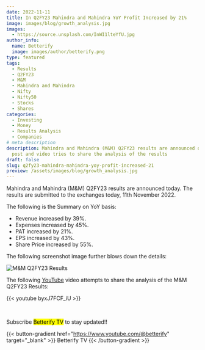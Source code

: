 ```yaml
---
date: 2022-11-11
title: In Q2FY23 Mahindra and Mahindra YoY Profit Increased by 21%
image: images/blog/growth_analysis.jpg
images:
  - https://source.unsplash.com/InWI1lteYfU.jpg
author_info:
  name: Betterify
  image: images/author/betterify.png
type: featured
tags:
  - Results
  - Q2FY23
  - M&M
  - Mahindra and Mahindra
  - Nifty
  - Nifty50
  - Stocks
  - Shares
categories:
  - Investing
  - Money
  - Results Analysis
  - Companies
# meta description
description: Mahindra and Mahindra (M&M) Q2FY23 results are announced on 11/11/22. This
  post and video tries to share the analysis of the results
draft: false
slug: q2fy23-mahindra-mahindra-yoy-profit-increased-21
preview: /assets/images/blog/growth_analysis.jpg
---
```


Mahindra and Mahindra (M&M) Q2FY23 results are announced today. The results are submitted to the exchanges today, 11th November 2022.

The following is the Summary on YoY basis:
* Revenue increased by 39%.
* Expenses increased by 45%.
* PAT increased by 21%.
* EPS increased by 43%.
* Share Price increased by 55%.

The following screenshot image further blows down the details:

![M&M Q2FY23 Results](https://docs.google.com/drawings/d/1i4K_i7mUiqOwVnZ4Avg3HzCjr69tf2O7vq6kIqlleCk/export/png)

The following [YouTube](https://www.youtube.com/@betterify) video attempts to share the analysis of the M&M Q2FY23 Results:

{{< youtube byxJ7FCF_iU  >}}

<br>

Subscribe <mark>Betterify TV</mark> to stay updated!!

<!-- {{< rawhtml >}}
<a href="https://www.youtube.com/@betterify" target="_blank" class="btn btn-primary btn-lg mt-4 mb-4">Betterify TV <svg xmlns="http://www.w3.org/2000/svg" class="h-5 w-5" viewBox="0 0 20 20" width="30px" height="30px" fill="currentColor">
  <path fill-rule="evenodd" d="M10.293 15.707a1 1 0 010-1.414L14.586 10l-4.293-4.293a1 1 0 111.414-1.414l5 5a1 1 0 010 1.414l-5 5a1 1 0 01-1.414 0z" clip-rule="evenodd" />
  <path fill-rule="evenodd" d="M4.293 15.707a1 1 0 010-1.414L8.586 10 4.293 5.707a1 1 0 011.414-1.414l5 5a1 1 0 010 1.414l-5 5a1 1 0 01-1.414 0z" clip-rule="evenodd" />
</svg></a>
{{< /rawhtml >}} -->

{{< button-gradient href="https://www.youtube.com/@betterify" target="_blank" >}}
Betterify TV <i class="las la-arrow-right"></i>
{{< /button-gradient >}}